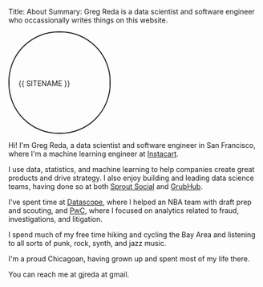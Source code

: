 Title: About
Summary: Greg Reda is a data scientist and software engineer who occassionally writes things on this website.

<style>
  img.round {
    border: 2px solid #222;
    height: 200px;
    width: 200px;
    line-height: 200px;
    -moz-border-radius: 100px;
    border-radius: 100px;
  }
</style>
<img class="round" src="/images/headshot.jpg" alt="{{ SITENAME }}">

Hi! I'm Greg Reda, a data scientist and software engineer in San Francisco, where I'm a machine learning engineer at [Instacart](https://instacart.com).

I use data, statistics, and machine learning to help companies create great products and drive strategy. I also enjoy building and leading data science teams, having done so at both [Sprout Social](https://sproutsocial.com) and [GrubHub](https://grubhub.com).

I've spent time at [Datascope](http://datascopeanalytics.com/), where I
helped an NBA team with draft prep and scouting, and
[PwC](http://www.pwc.com/us/en/index.jhtml), where I focused on analytics
related to fraud, investigations, and litigation.

I spend much of my free time hiking and cycling the Bay Area and listening to all sorts of punk, rock, synth, and jazz music.

I'm a proud Chicagoan, having grown up and spent most of my life there.

You can reach me at gjreda at gmail.
